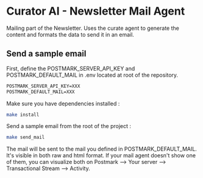 # Curator AI - Newsletter Mail Agent

Mailing part of the Newsletter. Uses the curate agent to generate the content and formats the data to send it in an email.

## Send a sample email

First, define the POSTMARK_SERVER_API_KEY and POSTMARK_DEFAULT_MAIL in .env located at root of the repository.

```txt
POSTMARK_SERVER_API_KEY=XXX
POSTMARK_DEFAULT_MAIL=XXX
```

Make sure you have dependencies installed :

```sh
make install
```

Send a sample email from the root of the project :

```sh
make send_mail
```

The mail will be sent to the mail you defined in POSTMARK_DEFAULT_MAIL. It's visible in both raw and html format. If your mail agent doesn't show one of them, you can visualize both on Postmark --> Your server --> Transactional Stream --> Activity.
